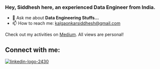 ### Hey, Siddhesh here, an experienced Data Engineer from India.

- 💬 Ask me about **Data Engineering Stuffs...**
- 📫 How to reach me: kalgaonkarsiddhesh@gmail.com

Check out my activities on [Medium](https://sidk17.medium.com). All views are personal!

## Connect with me:

[![linkedin-logo-2430](https://github.com/debuggerrr/debuggerrr/assets/16878718/438c4695-8983-479a-812f-a5a2a88ded77)](https://www.linkedin.com/in/sid1992/)
